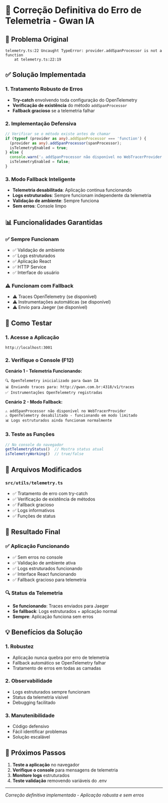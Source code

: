 # 🔧 Correção Definitiva do Erro de Telemetria - Gwan IA

## 🚨 **Problema Original**

```
telemetry.ts:22 Uncaught TypeError: provider.addSpanProcessor is not a function
    at telemetry.ts:22:19
```

## ✅ **Solução Implementada**

### **1. Tratamento Robusto de Erros**
- **Try-catch** envolvendo toda configuração do OpenTelemetry
- **Verificação de existência** do método `addSpanProcessor`
- **Fallback gracioso** se a telemetria falhar

### **2. Implementação Defensiva**
```typescript
// Verificar se o método existe antes de chamar
if (typeof (provider as any).addSpanProcessor === 'function') {
  (provider as any).addSpanProcessor(spanProcessor);
  isTelemetryEnabled = true;
} else {
  console.warn('⚠️ addSpanProcessor não disponível no WebTracerProvider');
  isTelemetryEnabled = false;
}
```

### **3. Modo Fallback Inteligente**
- **Telemetria desabilitada**: Aplicação continua funcionando
- **Logs estruturados**: Sempre funcionam independente da telemetria
- **Validação de ambiente**: Sempre funciona
- **Sem erros**: Console limpo

## 📊 **Funcionalidades Garantidas**

### ✅ **Sempre Funcionam**
- ✅ Validação de ambiente
- ✅ Logs estruturados
- ✅ Aplicação React
- ✅ HTTP Service
- ✅ Interface do usuário

### ⚠️ **Funcionam com Fallback**
- ⚠️ Traces OpenTelemetry (se disponível)
- ⚠️ Instrumentações automáticas (se disponível)
- ⚠️ Envio para Jaeger (se disponível)

## 🧪 **Como Testar**

### **1. Acesse a Aplicação**
```
http://localhost:3001
```

### **2. Verifique o Console (F12)**
**Cenário 1 - Telemetria Funcionando:**
```
🔍 OpenTelemetry inicializado para Gwan IA
📊 Enviando traces para: http://gwan.com.br:4318/v1/traces
✅ Instrumentações OpenTelemetry registradas
```

**Cenário 2 - Modo Fallback:**
```
⚠️ addSpanProcessor não disponível no WebTracerProvider
⚠️ OpenTelemetry desabilitado - funcionando em modo limitado
📊 Logs estruturados ainda funcionam normalmente
```

### **3. Teste as Funções**
```javascript
// No console do navegador
getTelemetryStatus()  // Mostra status atual
isTelemetryWorking()  // true/false
```

## 📁 **Arquivos Modificados**

### **`src/utils/telemetry.ts`**
- ✅ Tratamento de erro com try-catch
- ✅ Verificação de existência de métodos
- ✅ Fallback gracioso
- ✅ Logs informativos
- ✅ Funções de status

## 🎯 **Resultado Final**

### ✅ **Aplicação Funcionando**
- ✅ Sem erros no console
- ✅ Validação de ambiente ativa
- ✅ Logs estruturados funcionando
- ✅ Interface React funcionando
- ✅ Fallback gracioso para telemetria

### 🔍 **Status da Telemetria**
- **Se funcionando**: Traces enviados para Jaeger
- **Se fallback**: Logs estruturados + aplicação normal
- **Sempre**: Aplicação funciona sem erros

## 💡 **Benefícios da Solução**

### **1. Robustez**
- Aplicação nunca quebra por erro de telemetria
- Fallback automático se OpenTelemetry falhar
- Tratamento de erros em todas as camadas

### **2. Observabilidade**
- Logs estruturados sempre funcionam
- Status da telemetria visível
- Debugging facilitado

### **3. Manutenibilidade**
- Código defensivo
- Fácil identificar problemas
- Solução escalável

## 🚀 **Próximos Passos**

1. **Teste a aplicação** no navegador
2. **Verifique o console** para mensagens de telemetria
3. **Monitore logs** estruturados
4. **Teste validação** removendo variáveis do .env

---
*Correção definitiva implementada - Aplicação robusta e sem erros*
